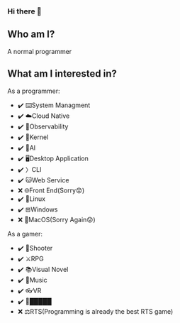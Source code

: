 ### Hi there 👋

## Who am I?

A normal programmer

## What am I interested in?

As a programmer:
* ✔️ ⌨️System Managment
* ✔️ ☁️Cloud Native
* ✔️ 🔭Observability
* ✔️ 🐧Kernel
* ✔️ 🤖AI
* ✔️ 🖥️Desktop Application
* ✔️ 〉CLI
* ✔️ 🐱Web Service
* ❌ 🌐Front End(Sorry😟)
* ✔️ 🐧Linux
* ✔️ ⊞Windows
* ❌ 🍎MacOS(Sorry Again😟)

As a gamer:
* ✔️ 🔫Shooter
* ✔️ ⚔️RPG
* ✔️ 📚Visual Novel
* ✔️ 🎹Music
* ✔️ 👓VR
* ✔️ 🚫█████
* ❌ ⚖️RTS(Programming is already the best RTS game)

<!--
**RangerCD/RangerCD** is a ✨ _special_ ✨ repository because its `README.md` (this file) appears on your GitHub profile.

Here are some ideas to get you started:

- 🔭 I’m currently working on ...
- 🌱 I’m currently learning ...
- 👯 I’m looking to collaborate on ...
- 🤔 I’m looking for help with ...
- 💬 Ask me about ...
- 📫 How to reach me: ...
- 😄 Pronouns: ...
- ⚡ Fun fact: ...
-->
